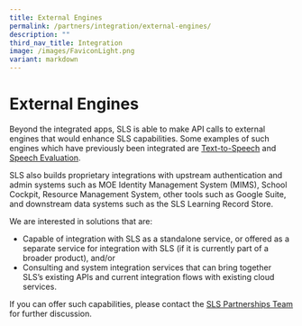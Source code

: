 ```yaml
---
title: External Engines
permalink: /partners/integration/external-engines/
description: ""
third_nav_title: Integration
image: /images/FaviconLight.png
variant: markdown
---
```

<h1 id="external-engines">External Engines</h1>
<p>Beyond the integrated apps, SLS is able to make API calls to external engines that would enhance SLS capabilities. Some examples of such engines which have previously been integrated are <a target="_blank" href="/teacher-user-guide/author/text-to-speech/">Text-to-Speech</a> and <a target="_blank" href="/teacher-user-guide/author/speech-evaluation/">Speech Evaluation</a>.</p>
<p>SLS also builds proprietary integrations with upstream authentication and admin systems such as MOE Identity Management System (MIMS), School Cockpit, Resource Management System, other tools such as Google Suite, and downstream data systems such as the SLS Learning Record Store.</p>
<p>We are interested in solutions that are:</p>
<ul>
<li>Capable of integration with SLS as a standalone service, or offered as a separate service for integration with SLS (if it is currently part of a broader product), and/or</li>
<li>Consulting and system integration services that can bring together SLS’s existing APIs and current integration flows with existing cloud services.</li>
</ul>
<p>If you can offer such capabilities, please contact the <a target="_blank" href="https://go.gov.sg/sls-partnerships-contact">SLS Partnerships Team</a> for further discussion.</p>
